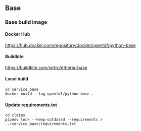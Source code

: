 ## Base

### Base build image

#### Docker Hub
https://hub.docker.com/repository/docker/opentdf/python-base

#### Buildkite
https://buildkite.com/virtru/etheria-base

#### Local build
```shell
cd service_base
docker build --tag opentdf/python-base .
```

#### Update requirements.txt
```shell
cd claims
pipenv lock --keep-outdated --requirements > ../service_base/requirements.txt
```